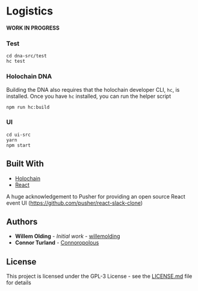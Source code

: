 # Logistics

**WORK IN PROGRESS**

### Test

```
cd dna-src/test
hc test
```

### Holochain DNA

Building the DNA also requires that the holochain developer CLI, `hc`, is installed. Once you have `hc` installed, you can run the helper script

```
npm run hc:build
```

### UI

```
cd ui-src
yarn
npm start
```

## Built With

* [Holochain](https://developer.holochain.org/)
* [React](https://reactjs.org/)

A huge acknowledgement to Pusher for providing an open source React event UI (https://github.com/pusher/react-slack-clone)

## Authors

* **Willem Olding** - *Initial work* - [willemolding](https://github.com/willemolding)
* **Connor Turland** - [Connoropolous](https://github.com/Connoropolous)

## License

This project is licensed under the GPL-3 License - see the [LICENSE.md](LICENSE.md) file for details


